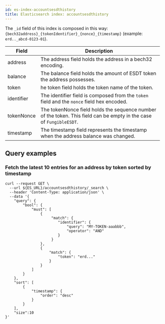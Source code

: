 ```yaml
---
id: es-index-accountsesdthistory
title: Elasticsearch index: accountsesdthistory
---
```


The `_id` field of this index is composed in this way: `{bech32address}_{tokenIdentifier}_{nonce}_{timestamp}` (example: `erd.._abcd-0123-01`).


| Field      | Description                                                                                                         |
|------------|---------------------------------------------------------------------------------------------------------------------|
| address    | The address field holds the address in a bech32 encoding.                                                           |
| balance    | The balance field holds the amount of ESDT token the address possesses.                                             |
| token      | he token field holds the token name of the token.                                                                   |
| identifier | The identifier field is composed from the `token` field and the `nonce` field hex encoded.                          |
| tokenNonce | The tokenNonce field holds the sequence number of the token. This field can be empty in the case of `FungibleESDT`. |
| timestamp  | The timestamp field represents the timestamp when the address balance was changed.                                  |


## Query examples

### Fetch the latest 10 entries for an address by token sorted by timestamp

```
curl --request GET \
  --url ${ES_URL}/accountsesdthistory/_search \
  --header 'Content-Type: application/json' \
  --data '{
	"query": {
		"bool": {
			"must": [
				{
				     "match": {
                        "identifier": {
                            "query": "MY-TOKEN-aaabbb",
                            "operator": "AND"
                        }
                     }
				},
				{
					"match": {
						"token": "erd..."
					}
				}
			]
		}
	},
    "sort": [
        {
            "timestamp": {
                "order": "desc"
            }
        }
    ],
    "size":10
}'
```

